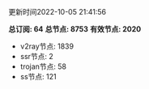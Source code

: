 更新时间2022-10-05 21:41:56

**总订阅: 64**
**总节点: 8753**
**有效节点: 2020**
- v2ray节点: 1839
- ssr节点: 2
- trojan节点: 58
- ss节点: 121
